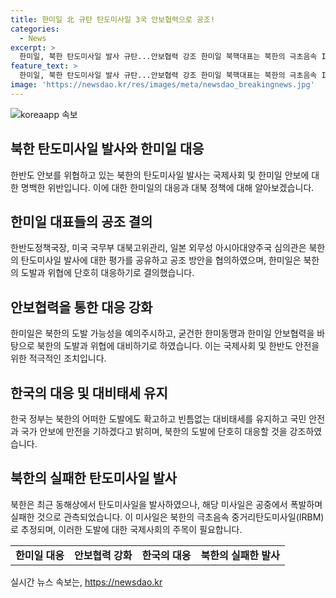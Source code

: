 ```yaml
---
title: 한미일 北 규탄 탄도미사일 3국 안보협력으로 공조!
categories:
  - News
excerpt: >
  한미일, 북한 탄도미사일 발사 규탄...안보협력 강조 한미일 북핵대표는 북한의 극초음속 IRBM 탄도미사일 발사를 규탄하며 한반도 안정을 위해 공조를 약속했다. 북러 정상회담 이후 추가 도발 가능성에 대비하면서 한미동맹과 안보협력을 강화하겠다는 입장을 피력했다. 또한 한국 정부는 북한의 어떠한 도발에도 대비태세를 유지하면서 국민과 국가 안전을 최우선으로 삼겠다고 강조했다.북한의 탄도미사일은 공중에서 실패로 관측되었으며 더팩트는 계속해서 제보를 기다리고 있다.  
feature_text: >
  한미일, 북한 탄도미사일 발사 규탄...안보협력 강조 한미일 북핵대표는 북한의 극초음속 IRBM 탄도미사일 발사를 규탄하며 한반도 안정을 위해 공조를 약속했다. 북러 정상회담 이후 추가 도발 가능성에 대비하면서 한미동맹과 안보협력을 강화하겠다는 입장을 피력했다. 또한 한국 정부는 북한의 어떠한 도발에도 대비태세를 유지하면서 국민과 국가 안전을 최우선으로 삼겠다고 강조했다.북한의 탄도미사일은 공중에서 실패로 관측되었으며 더팩트는 계속해서 제보를 기다리고 있다.  
image: 'https://newsdao.kr/res/images/meta/newsdao_breakingnews.jpg'
---
```


<p><img src="https://newsdao.kr/res/images/meta/newsdao_breakingnews.jpg" alt="koreaapp 속보" /></p>

<h2 data-ke-size="size26">북한 탄도미사일 발사와 한미일 대응</h2>

<p data-ke-size="size16">한반도 안보를 위협하고 있는 북한의 탄도미사일 발사는 국제사회 및 한미일 안보에 대한 명백한 위반입니다. 이에 대한 한미일의 대응과 대북 정책에 대해 알아보겠습니다.</p>

<h2 data-ke-size="size24">한미일 대표들의 공조 결의</h2>

<p data-ke-size="size16">한반도정책국장, 미국 국무부 대북고위관리, 일본 외무성 아시아대양주국 심의관은 북한의 탄도미사일 발사에 대한 평가를 공유하고 공조 방안을 협의하였으며, 한미일은 북한의 도발과 위협에 단호히 대응하기로 결의했습니다.</p>

<h2 data-ke-size="size24">안보협력을 통한 대응 강화</h2>

<p data-ke-size="size16">한미일은 북한의 도발 가능성을 예의주시하고, 굳건한 한미동맹과 한미일 안보협력을 바탕으로 북한의 도발과 위협에 대비하기로 하였습니다. 이는 국제사회 및 한반도 안전을 위한 적극적인 조치입니다.</p>

<h2 data-ke-size="size24">한국의 대응 및 대비태세 유지</h2>

<p data-ke-size="size16">한국 정부는 북한의 어떠한 도발에도 확고하고 빈틈없는 대비태세를 유지하고 국민 안전과 국가 안보에 만전을 기하겠다고 밝히며, 북한의 도발에 단호히 대응할 것을 강조하였습니다.</p>

<h2 data-ke-size="size24">북한의 실패한 탄도미사일 발사</h2>

<p data-ke-size="size16">북한은 최근 동해상에서 탄도미사일을 발사하였으나, 해당 미사일은 공중에서 폭발하며 실패한 것으로 관측되었습니다. 이 미사일은 북한의 극초음속 중거리탄도미사일(IRBM)로 추정되며, 이러한 도발에 대한 국제사회의 주목이 필요합니다.</p>

<table>
    <tr>
        <td style="text-align: center; height: 17px;"><b>한미일 대응</b></td>
        <td style="text-align: center; height: 17px;"><b>안보협력 강화</b></td>
        <td style="text-align: center; height: 17px;"><b>한국의 대응</b></td>
        <td style="text-align: center; height: 17px;"><b>북한의 실패한 발사</b></td>
    </tr>
</table>

<p data-ke-size="size16"></p>
실시간 뉴스 속보는, <a href="https://newsdao.kr" rel="dofollow">https://newsdao.kr</a>


